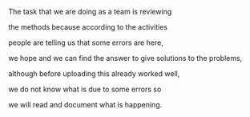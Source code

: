 The task that we are doing as a team is reviewing 

the methods because according to the activities 

people are telling us that some errors are here, 

we hope and we can find the answer to give solutions to the problems, 

although before uploading this already worked well, 

we do not know what is due to some errors so 

we will read and document what is happening. 